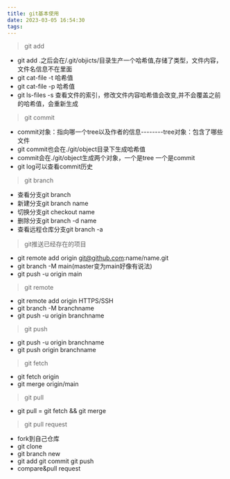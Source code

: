 ```yaml
---
title: git基本使用
date: 2023-03-05 16:54:30
tags:
---
```


> git add

* git add .之后会在/.git/objicts/目录生产一个哈希值,存储了类型，文件内容，文件名信息不在里面
* git cat-file -t 哈希值 
* git cat-file -p 哈希值
* git ls-files -s 查看文件的索引，修改文件内容哈希值会改变,并不会覆盖之前的哈希值，会重新生成

> git commit

* commit对象：指向哪一个tree以及作者的信息--------tree对象：包含了哪些文件
* git commit也会在./git/object目录下生成哈希值
* commit会在./git/object生成两个对象，一个是tree 一个是commit
* git log可以查看commit历史

> git branch

* 查看分支git branch
* 新建分支git branch name
* 切换分支git checkout name
* 删除分支git branch -d name 
* 查看远程仓库分支git branch -a

> git推送已经存在的项目

* git remote add origin git@github.com:name/name.git
* git branch -M main(master变为main好像有说法)
* git push -u origin main

> git remote

* git remote add origin HTTPS/SSH
* git branch -M branchname
* git push -u origin branchname

> git push

* git push -u origin branchname
* git push origin branchname

> git fetch

* git fetch origin
* git merge origin/main

> git pull 

* git pull = git fetch && git merge


> git pull request

* fork到自己仓库
* git clone
* git branch new
* git add git commit git push
* compare&pull request 



